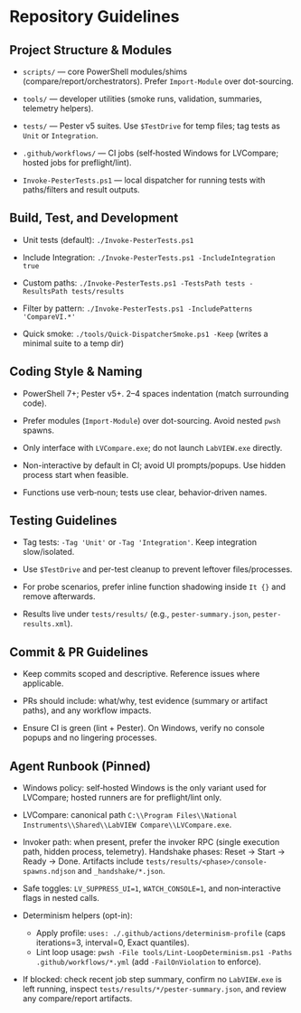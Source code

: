 # Repository Guidelines

## Project Structure & Modules

- `scripts/` — core PowerShell modules/shims (compare/report/orchestrators). Prefer `Import-Module` over dot-sourcing.

- `tools/` — developer utilities (smoke runs, validation, summaries, telemetry helpers).

- `tests/` — Pester v5 suites. Use `$TestDrive` for temp files; tag tests as `Unit` or `Integration`.

- `.github/workflows/` — CI jobs (self‑hosted Windows for LVCompare; hosted jobs for preflight/lint).

- `Invoke-PesterTests.ps1` — local dispatcher for running tests with paths/filters and result outputs.

## Build, Test, and Development

- Unit tests (default): `./Invoke-PesterTests.ps1`

- Include Integration: `./Invoke-PesterTests.ps1 -IncludeIntegration true`

- Custom paths: `./Invoke-PesterTests.ps1 -TestsPath tests -ResultsPath tests/results`

- Filter by pattern: `./Invoke-PesterTests.ps1 -IncludePatterns 'CompareVI.*'`

- Quick smoke: `./tools/Quick-DispatcherSmoke.ps1 -Keep` (writes a minimal suite to a temp dir)

## Coding Style & Naming

- PowerShell 7+; Pester v5+. 2–4 spaces indentation (match surrounding code).

- Prefer modules (`Import-Module`) over dot-sourcing. Avoid nested `pwsh` spawns.

- Only interface with `LVCompare.exe`; do not launch `LabVIEW.exe` directly.

- Non-interactive by default in CI; avoid UI prompts/popups. Use hidden process start when feasible.

- Functions use verb‑noun; tests use clear, behavior‑driven names.

## Testing Guidelines

- Tag tests: `-Tag 'Unit'` or `-Tag 'Integration'`. Keep integration slow/isolated.

- Use `$TestDrive` and per-test cleanup to prevent leftover files/processes.

- For probe scenarios, prefer inline function shadowing inside `It {}` and remove afterwards.

- Results live under `tests/results/` (e.g., `pester-summary.json`, `pester-results.xml`).

## Commit & PR Guidelines

- Keep commits scoped and descriptive. Reference issues where applicable.

- PRs should include: what/why, test evidence (summary or artifact paths), and any workflow impacts.

- Ensure CI is green (lint + Pester). On Windows, verify no console popups and no lingering processes.

## Agent Runbook (Pinned)

- Windows policy: self‑hosted Windows is the only variant used for LVCompare; hosted runners are for preflight/lint only.

- LVCompare: canonical path `C:\\Program Files\\National Instruments\\Shared\\LabVIEW Compare\\LVCompare.exe`.

- Invoker path: when present, prefer the invoker RPC (single execution path, hidden process, telemetry). Handshake phases: Reset → Start → Ready → Done. Artifacts include `tests/results/<phase>/console-spawns.ndjson` and `_handshake/*.json`.

- Safe toggles: `LV_SUPPRESS_UI=1`, `WATCH_CONSOLE=1`, and non‑interactive flags in nested calls.

- Determinism helpers (opt-in):
  - Apply profile: `uses: ./.github/actions/determinism-profile` (caps iterations=3, interval=0, Exact quantiles).
  - Lint loop usage: `pwsh -File tools/Lint-LoopDeterminism.ps1 -Paths .github/workflows/*.yml` (add `-FailOnViolation` to enforce).

- If blocked: check recent job step summary, confirm no `LabVIEW.exe` is left running, inspect `tests/results/*/pester-summary.json`, and review any compare/report artifacts.

